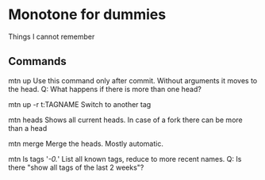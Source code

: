 Monotone for dummies
====================

Things I cannot remember

Commands
--------

mtn up
	Use this command only after commit.
	Without arguments it moves to the head.
	Q: What happens if there is more than one head?

mtn up -r t:TAGNAME
	Switch to another tag

mtn heads
	Shows all current heads.
	In case of a fork there can be more than a head

mtn merge
	Merge the heads.  Mostly automatic.

mtn ls tags '*-0.*'
	List all known tags, reduce to more recent names.
	Q: Is there "show all tags of the last 2 weeks"?

